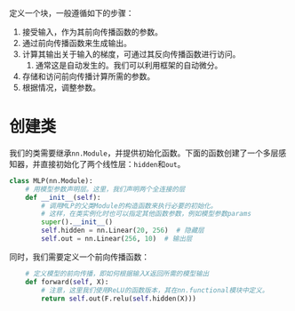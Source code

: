 定义一个块，一般遵循如下的步骤：
1. 接受输入，作为其前向传播函数的参数。
2. 通过前向传播函数来生成输出。
3. 计算其输出关于输入的梯度，可通过其反向传播函数进行访问。
	1. 通常这是自动发生的。我们可以利用框架的自动微分。
4. 存储和访问前向传播计算所需的参数。
5. 根据情况，调整参数。

# 创建类

我们的类需要继承`nn.Module`，并提供初始化函数。下面的函数创建了一个多层感知器，并直接初始化了两个线性层：`hidden`和`out`。

```python
class MLP(nn.Module):
    # 用模型参数声明层。这里，我们声明两个全连接的层
    def __init__(self):
        # 调用MLP的父类Module的构造函数来执行必要的初始化。
        # 这样，在类实例化时也可以指定其他函数参数，例如模型参数params
        super().__init__()
        self.hidden = nn.Linear(20, 256)  # 隐藏层
        self.out = nn.Linear(256, 10)  # 输出层
```

同时，我们需要定义一个前向传播函数：
```python
	# 定义模型的前向传播，即如何根据输入X返回所需的模型输出
    def forward(self, X):
        # 注意，这里我们使用ReLU的函数版本，其在nn.functional模块中定义。
        return self.out(F.relu(self.hidden(X)))
```